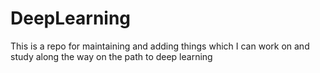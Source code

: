 # DeepLearning
This is a repo for maintaining and adding things which I can work on and study along the way on the path to deep learning
